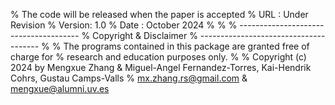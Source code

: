 % The code will be released when the paper is accepted
%        URL    : Under Revision
%        Version: 1.0
%        Date   : October 2024
%
%
%   --------------------------------------
%   Copyright & Disclaimer
%   --------------------------------------
%
%   The programs contained in this package are granted free of charge for
%   research and education purposes only.
%
%   Copyright (c) 2024 by Mengxue Zhang & Miguel-Angel Fernandez-Torres, Kai-Hendrik Cohrs, Gustau Camps-Valls
%   mx.zhang.rs@gmail.com & mengxue@alumni.uv.es
